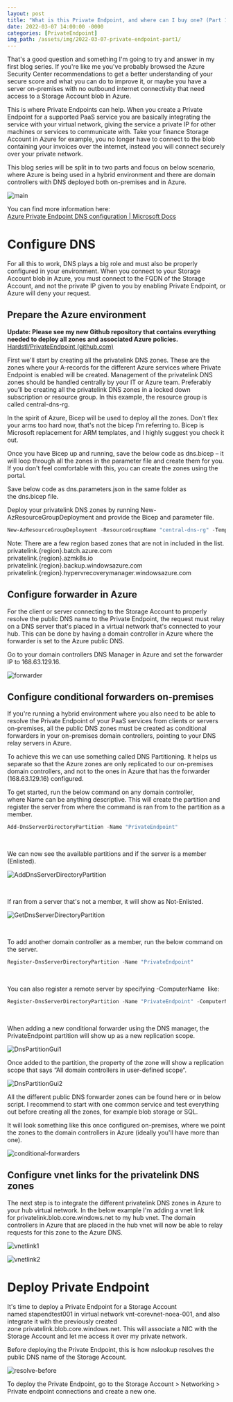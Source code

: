 ```yaml
---
layout: post
title: "What is this Private Endpoint, and where can I buy one? (Part 1)"
date: 2022-03-07 14:00:00 -0000
categories: [PrivateEndpoint]
img_path: /assets/img/2022-03-07-private-endpoint-part1/
---
```


That's a good question and something I'm going to try and answer in my first blog series. If you're like me you've probably browsed the Azure Security Center recommendations to get a better understanding of your secure score and what you can do to improve it, or maybe you have a server on-premises with no outbound internet connectivity that need access to a Storage Account blob in Azure.

This is where Private Endpoints can help. When you create a Private Endpoint for a supported PaaS service you are basically integrating the service with your virtual network, giving the service a private IP for other machines or services to communicate with. Take your finance Storage Account in Azure for example, you no longer have to connect to the blob containing your invoices over the internet, instead you will connect securely over your private network.

This blog series will be split in to two parts and focus on below scenario, where Azure is being used in a hybrid environment and there are domain controllers with DNS deployed both on-premises and in Azure.

![main](on-premises-forwarding-to-azure.png)

You can find more information here: \
[Azure Private Endpoint DNS configuration | Microsoft Docs](https://docs.microsoft.com/en-us/azure/private-link/private-endpoint-dns)

# Configure DNS

For all this to work, DNS plays a big role and must also be properly configured in your environment. When you connect to your Storage Account blob in Azure, you must connect to the FQDN of the Storage Account, and not the private IP given to you by enabling Private Endpoint, or Azure will deny your request.

## Prepare the Azure environment

**Update: Please see my new Github repository that contains everything needed to deploy all zones and associated Azure policies.** \
[Hardstl/PrivateEndpoint (github.com)](https://github.com/Hardstl/PrivateEndpoint)

First we'll start by creating all the privatelink DNS zones. These are the zones where your A-records for the different Azure services where Private Endpoint is enabled will be created. Management of the privatelink DNS zones should be handled centrally by your IT or Azure team. Preferably you'll be creating all the privatelink DNS zones in a locked down subscription or resource group. In this example, the resource group is called central-dns-rg.

In the spirit of Azure, Bicep will be used to deploy all the zones. Don't flex your arms too hard now, that's not the bicep I'm referring to. Bicep is Microsoft replacement for ARM templates, and I highly suggest you check it out.

Once you have Bicep up and running, save the below code as dns.bicep – it will loop through all the zones in the parameter file and create them for you. If you don't feel comfortable with this, you can create the zones using the portal.

<script src="https://gist.github.com/Hardstl/c89c2e99ae42e9737e49bc9084ad4aaa.js"></script>

Save below code as dns.parameters.json in the same folder as the dns.bicep file.

<script src="https://gist.github.com/Hardstl/2f558a6afe33dea9c83b6943330c5a8c.js"></script>

Deploy your privatelink DNS zones by running New-AzResourceGroupDeployment and provide the Bicep and parameter file.

```powershell
New-AzResourceGroupDeployment -ResourceGroupName "central-dns-rg" -TemplateFile ".\dns.bicep" -TemplateParameterFile ".\dns.parameters.json"
```

Note: There are a few region based zones that are not in included in the list. \
privatelink.{region}.batch.azure.com \
privatelink.{region}.azmk8s.io \
privatelink.{region}.backup.windowsazure.com \
privatelink.{region}.hypervrecoverymanager.windowsazure.com

## Configure forwarder in Azure

For the client or server connecting to the Storage Account to properly resolve the public DNS name to the Private Endpoint, the request must relay on a DNS server that's placed in a virtual network that's connected to your hub. This can be done by having a domain controller in Azure where the forwarder is set to the Azure public DNS.

Go to your domain controllers DNS Manager in Azure and set the forwarder IP to 168.63.129.16.

![forwarder](azure-forwarder.png)

## Configure conditional forwarders on-premises

If you're running a hybrid environment where you also need to be able to resolve the Private Endpoint of your PaaS services from clients or servers on-premises, all the public DNS zones must be created as conditional forwarders in your on-premises domain controllers, pointing to your DNS relay servers in Azure.

To achieve this we can use something called DNS Partitioning. It helps us separate so that the Azure zones are only replicated to our on-premises domain controllers, and not to the ones in Azure that has the forwarder (168.63.129.16) configured.

To get started, run the below command on any domain controller, where Name can be anything descriptive. This will create the partition and register the server from where the command is ran from to the partition as a member.

```powershell
Add-DnsServerDirectoryPartition -Name "PrivateEndpoint"
```

<br>

We can now see the available partitions and if the server is a member (Enlisted).

![AddDnsServerDirectoryPartition](dnspartition-1.png)

<br>

If ran from a server that's not a member, it will show as Not-Enlisted.

![GetDnsServerDirectoryPartition](dnspartition-2.png)

<br>

To add another domain controller as a member, run the below command on the server.

```powershell
Register-DnsServerDirectoryPartition -Name "PrivateEndpoint"
```

<br>

You can also register a remote server by specifying -ComputerName <name> like:

```powershell
Register-DnsServerDirectoryPartition -Name "PrivateEndpoint" -ComputerName "srv-dc-02"
```

<br>

When adding a new conditional forwarder using the DNS manager, the PrivateEndpoint partition will show up as a new replication scope.

![DnsPartitionGui1](dnspartition-4.png)

Once added to the partition, the property of the zone will show a replication scope that says “All domain controllers in user-defined scope“.

![DnsPartitionGui2](dnspartition-3.png)

All the different public DNS forwarder zones can be found here or in below script. I recommend to start with one common service and test everything out before creating all the zones, for example blob storage or SQL.

<script src="https://gist.github.com/Hardstl/35dc1b8b1ebc147d1a988da9367382c5.js"></script>

It will look something like this once configured on-premises, where we point the zones to the domain controllers in Azure (ideally you'll have more than one).

![conditional-forwarders](conditional-forwarders.png)

## Configure vnet links for the privatelink DNS zones

The next step is to integrate the different privatelink DNS zones in Azure to your hub virtual network. In the below example I'm adding a vnet link for privatelink.blob.core.windows.net to my hub vnet. The domain controllers in Azure that are placed in the hub vnet will now be able to relay requests for this zone to the Azure DNS.

![vnetlink1](vnetlink1.png)

![vnetlink2](vnetlink2.png)

# Deploy Private Endpoint

It's time to deploy a Private Endpoint for a Storage Account named stapendtest001 in virtual network vnt-corevnet-noea-001, and also integrate it with the previously created zone privatelink.blob.core.windows.net. This will associate a NIC with the Storage Account and let me access it over my private network.

Before deploying the Private Endpoint, this is how nslookup resolves the public DNS name of the Storage Account.

![resolve-before](resolve-before.png)

To deploy the Private Endpoint, go to the Storage Account > Networking > Private endpoint connections and create a new one.